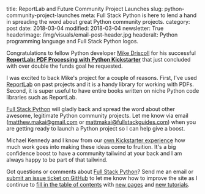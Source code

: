 title: ReportLab and Future Community Project Launches
slug: python-community-project-launches
meta: Full Stack Python is here to lend a hand in spreading the word about great Python community projects.
category: post
date: 2018-03-04
modified: 2018-03-04
newsletter: True
headerimage: /img/visuals/email-post-header.jpg
headeralt: Python programming language and Full Stack Python logos.


Congratulations to fellow Python developer 
[Mike Driscoll](https://github.com/driscollis) for his successful 
**[ReportLab: PDF Processing with Python Kickstarter](https://www.kickstarter.com/projects/34257246/reportlab-pdf-processing-with-python/)** 
that just concluded with over double the funds goal he requested.

I was excited to back Mike's project for a couple of reasons. First, I've
used [ReportLab](https://www.reportlab.com/opensource/) on past projects 
and it is a handy library for working with PDFs. Second, it is super useful 
to have entire books written on niche Python code libraries such as ReportLab.

[Full Stack Python](https://www.fullstackpython.com/) will gladly back and 
spread the word about other awesome, legitimate Python community projects. Let 
me know via email (matthew.makai@gmail.com or mattmakai@fullstackguides.com) 
when you are getting ready to launch a Python project so I can help give a 
boost.

Michael Kennedy and I know from our 
[own Kickstarter experience](https://www.kickstarter.com/projects/mikeckennedy/python-for-entrepreneurs-video-course) 
how much work goes into making these ideas come to fruition. It's a big 
confidence boost to have a community tailwind at your back and I am always 
happy to be part of that tailwind.

Got questions or comments about 
[Full Stack Python](https://www.fullstackpython.com/)? Send me an email or 
[submit an issue ticket on GitHub](https://github.com/mattmakai/fullstackpython.com/issues) 
to let me know how to improve the site
as I continue to 
[fill in the table of contents](https://www.fullstackpython.com/table-of-contents.html) 
with [new pages](https://www.fullstackpython.com/change-log.html)
and 
[new tutorials](https://www.fullstackpython.com/blog.html).

